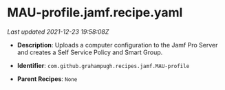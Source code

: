 # MAU-profile.jamf.recipe.yaml

_Last updated 2021-12-23 19:58:08Z_

- **Description**: Uploads a computer configuration to the Jamf Pro Server and creates a Self Service Policy and Smart Group.

- **Identifier**: `com.github.grahampugh.recipes.jamf.MAU-profile`

- **Parent Recipes**: `None`